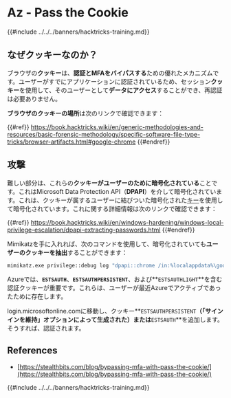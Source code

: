 # Az - Pass the Cookie

{{#include ../../../banners/hacktricks-training.md}}

## なぜクッキーなのか？

ブラウザの**クッキー**は、**認証とMFAをバイパスする**ための優れたメカニズムです。ユーザーがすでにアプリケーションに認証されているため、セッション**クッキー**を使用して、そのユーザーとして**データにアクセス**することができ、再認証は必要ありません。

**ブラウザのクッキーの場所**は次のリンクで確認できます：

{{#ref}}
https://book.hacktricks.wiki/en/generic-methodologies-and-resources/basic-forensic-methodology/specific-software-file-type-tricks/browser-artifacts.html#google-chrome
{{#endref}}

## 攻撃

難しい部分は、これらの**クッキーがユーザーのために暗号化されている**ことです。これはMicrosoft Data Protection API（**DPAPI**）を介して暗号化されています。これは、クッキーが属するユーザーに結びついた暗号化された[キー](https://book.hacktricks.wiki/en/windows-hardening/windows-local-privilege-escalation/dpapi-extracting-passwords.html)を使用して暗号化されています。これに関する詳細情報は次のリンクで確認できます：

{{#ref}}
https://book.hacktricks.wiki/en/windows-hardening/windows-local-privilege-escalation/dpapi-extracting-passwords.html
{{#endref}}

Mimikatzを手に入れれば、次のコマンドを使用して、暗号化されていても**ユーザーのクッキーを抽出**することができます：
```bash
mimikatz.exe privilege::debug log "dpapi::chrome /in:%localappdata%\google\chrome\USERDA~1\default\cookies /unprotect" exit
```
Azureでは、**`ESTSAUTH`**、**`ESTSAUTHPERSISTENT`**、および**`ESTSAUTHLIGHT`**を含む認証クッキーが重要です。これらは、ユーザーが最近Azureでアクティブであったために存在します。

login.microsoftonline.comに移動し、クッキー**`ESTSAUTHPERSISTENT`**（「サインインを維持」オプションによって生成された）または**`ESTSAUTH`**を追加します。そうすれば、認証されます。

## References

- [https://stealthbits.com/blog/bypassing-mfa-with-pass-the-cookie/](https://stealthbits.com/blog/bypassing-mfa-with-pass-the-cookie/)

{{#include ../../../banners/hacktricks-training.md}}
